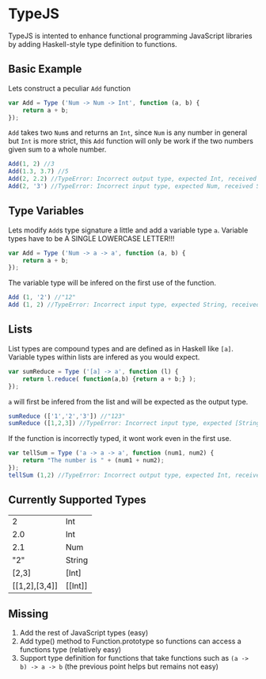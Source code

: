 TypeJS
======

TypeJS is intented to enhance functional programming JavaScript libraries by adding Haskell-style type definition to functions.

## Basic Example
Lets construct a peculiar `Add` function
```js
var Add = Type ('Num -> Num -> Int', function (a, b) {
	return a + b;
});
```

`Add` takes two `Num`s and returns an `Int`, since `Num` is any number in general but `Int` is more strict, this `Add` function will only be work if the two numbers given sum to a whole number.

```js
Add(1, 2) //3
Add(1.3, 3.7) //5
Add(2, 2.2) //TypeError: Incorrect output type, expected Int, received Num
Add(2, '3') //TypeError: Incorrect input type, expected Num, received String
```

## Type Variables
Lets modify `Add`s type signature a little and add a variable type `a`. Variable types have to be A SINGLE LOWERCASE LETTER!!!
```js
var Add = Type ('Num -> a -> a', function (a, b) {
	return a + b;
});
```
The variable type will be infered on the first use of the function.
```js
Add (1, '2') //"12"
Add (1, 2) //TypeError: Incorrect input type, expected String, received Int
```

## Lists
List types are compound types and are defined as in Haskell like `[a]`. Variable types within lists are infered as you would expect.

```js
var sumReduce = Type ('[a] -> a', function (l) {
	return l.reduce( function(a,b) {return a + b;} );
});
```
`a` will first be infered from the list and will be expected as the output type.
```js
sumReduce (['1','2','3']) //"123"
sumReduce ([1,2,3]) //TypeError: Incorrect input type, expected [String], received [Int]
```
If the function is incorrectly typed, it wont work even in the first use.
```js
var tellSum = Type ('a -> a -> a', function (num1, num2) {
	return "The number is " + (num1 + num2);
});
tellSum (1,2) //TypeError: Incorrect output type, expected Int, received String
```

## Currently Supported Types

<table style="width:300px">
<tr>
  <td>2</td>
  <td>Int</td> 
</tr>
<tr>
  <td>2.0</td>
  <td>Int</td> 
</tr>
<tr>
  <td>2.1</td>
  <td>Num</td> 
</tr>
<tr>
  <td>"2"</td>
  <td>String</td> 
</tr>
<tr>
  <td>[2,3]</td>
  <td>[Int]</td> 
</tr>
<tr>
  <td>[[1,2],[3,4]]</td>
  <td>[[Int]]</td> 
</tr>
</table>

## Missing
1. Add the rest of JavaScript types (easy)
2. Add type() method to Function.prototype so functions can access a functions type (relatively easy)
3. Support type definition for functions that take functions such as `(a -> b) -> a -> b` (the previous point helps but remains not easy)




